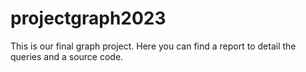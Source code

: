 # projectgraph2023
This is our final graph project.
Here you can find a report to detail the queries and a source code.
